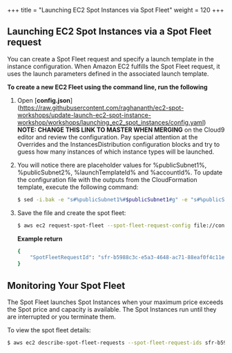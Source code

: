 +++
title = "Launching EC2 Spot Instances via Spot Fleet"
weight = 120
+++

## Launching EC2 Spot Instances via a Spot Fleet request

You can create a Spot Fleet request and specify a launch template in the
instance configuration. When Amazon EC2 fulfills the Spot Fleet request,
it uses the launch parameters defined in the associated launch template.

**To create a new EC2 Fleet using the command line, run the following**

1. Open [**config.json**] (https://raw.githubusercontent.com/raghananth/ec2-spot-workshops/update-launch-ec2-spot-instance-workshop/workshops/launching_ec2_spot_instances/config.yaml) **NOTE: CHANGE THIS LINK TO MASTER WHEN MERGING** on the Cloud9 editor and review the configuration. Pay special attention at the Overrides and the InstancesDistribution configuration blocks and try to guess how many instances of which instance types will be launched. 

2. You will notice there are placeholder values for %publicSubnet1%, %publicSubnet2%, %launchTemplateId% and %accountId%. To update the configuration file with the outputs from the CloudFormation template, execute the following command:

    ```bash
    $ sed -i.bak -e "s#%publicSubnet1%#$publicSubnet1#g" -e "s#%publicSubnet2%#$publicSubnet2#g" -e "s#%accountId%#$accountId#g" -e "s#%launchTemplateId%#$launchTemplateId#g" config.json 
    ```

3. Save the file and create the spot fleet:

    ```bash
    $ aws ec2 request-spot-fleet --spot-fleet-request-config file://config.json
    ```

    **Example return**

    ```bash
    {
        "SpotFleetRequestId": "sfr-b5988c3c-e5a3-4648-ac71-88eaf0f4c11e"
    }
    ```

## Monitoring Your Spot Fleet

The Spot Fleet launches Spot Instances when your maximum price exceeds
the Spot price and capacity is available. The Spot Instances run until
they are interrupted or you terminate them.

To view the spot fleet details:

```bash
$ aws ec2 describe-spot-fleet-requests --spot-fleet-request-ids sfr-b5988c3c-e5a3-4648-ac71-88eaf0f4c11e
```
